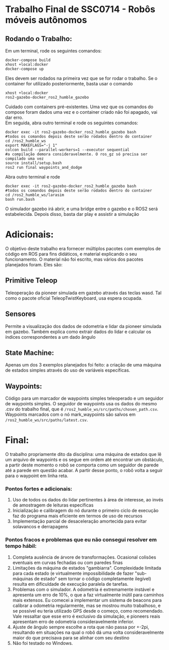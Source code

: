 # Trabalho Final de SSC0714 - Robôs móveis autônomos

## Rodando o Trabalho:

Em um terminal, rode os seguintes comandos:
```
docker-compose build 
xhost +local:docker
docker-compose up
```
Eles devem ser rodados na primeira vez que se for rodar o trabalho. Se o container for utilizado posteriormente, basta usar o comando
```
xhost +local:docker
ros2-gazebo-docker_ros2_humble_gazebo
```
Cuidado com containers pré-existentes. Uma vez que os comandos do compose foram dados uma vez e o container criado não foi apagado, vai dar erro.\
Em seguida, abra outro terminal e rode os seguintes comandos:
```
docker exec -it ros2-gazebo-docker_ros2_humble_gazebo bash
#todos os comandos depois deste serão rodados dentro do container
cd /ros2_humble_ws
export MAKEFLAGS="-j 1"
colcon build --parallel-workers=1 --executor sequential
#a compilação demora consideravelmente. O ros_gz só precisa ser compilado uma vez
source install/setup.bash
ros2 run final waypoints_and_dodge
```
Abra outro terminal e rode
```
docker exec -it ros2-gazebo-docker_ros2_humble_gazebo bash
#todos os comandos depois deste serão rodados dentro do container
cd /ros2_humble_ws/larasim
bash run.bash
```
O simulador gazebo irá abrir, e uma bridge entre o gazebo e o ROS2 será estabelecida. Depois disso, basta dar play e assistir a simulação

# Adicionais:
O objetivo deste trabalho era fornecer múltiplos pacotes com exemplos de código em ROS para fins didáticos, e material explicando o seu funcionamento. O material não foi escrito, mas vários dos pacotes planejados foram. Eles são:
## Primitive Teleop
Teleoperação da pioneer simulada em gazebo através das teclas wasd. Tal como o pacote oficial TeleopTwistKeyboard, usa espera ocupada.
## Sensores
Permite a visualização dos dados de odometria e lidar da pioneer simulada em gazebo. Também explica como extrair dados do lidar e calcular os índices correspondentes a um dado ângulo
## State Machine:
Apenas um dos 3 exemplos planejados foi feito: a criação de uma máquina de estados simples através do uso de variáveis específicas.
## Waypoints:
Código para um marcador de waypoints simples teleoperado e um seguidor de waypoints simples. O seguidor de waypoints usa os dados do mesmo .csv do trabalho final, que é ```/ros2_humble_ws/src/paths/chosen_path.csv```. Waypoints marcados com o nó mark_waypoints são salvos em ```/ros2_humble_ws/src/paths/latest.csv```.

# Final:
O trabalho propriamente dito da disciplina: uma máquina de estados que lê um arquivo de waypoints e os segue em ordem até encontrar um obstáculo, a partir deste momento o robô se comporta como um seguidor de parede até a parede em questão acabar. A partir desse ponto, o robô volta a seguir para o waypoint em linha reta.
### Pontos fortes e adicionais:
1. Uso de todos os dados do lidar pertinentes à área de interesse, ao invés de amostragem de leituras específicas
2. Inicialização e calibragem do nó durante o primeiro ciclo de execução faz do programa mais eficiente em termos de uso de recursos
3. Implementação parcial de desaceleração amortecida para evitar solavancos e derrapagens
### Pontos fracos e problemas que eu não consegui resolver em tempo hábil:
1. Completa ausência de árvore de transformações. Ocasional colisões eventuais em curvas fechadas ou com paredes finas
2. Limitações da máquina de estados "gambiarra". Complexidade limitada para cada estado (e virtualmente impossibilidade de fazer "sub-máquinas de estado" sem tornar o código completamente ilegível) resulta em dificuldade de execução paralela de tarefas.
3. Problemas com o simulador. A odometria é extremamente instável e apresenta um erro de 10%, o que a faz virtualmente inútil para caminhos mais extensos. Eu comecei a implementar um sistema de beacons para calibrar a odometria regularmente, mas se mostrou muito trabalhoso, e se possível eu teria utilizado GPS desde o começo, como recomendado. Vale ressaltar que esse erro é exclusivo da simulação, e pioneers reais apresentam erro de odometria consideravelmente inferior.
4. Ajuste de ângulo sempre escolhe a rota que não passa por +-2pi, resultando em situações na qual o robô dá uma volta consideravelmente maior do que precisava para se alinhar com seu destino
5. Não foi testado no Windows.